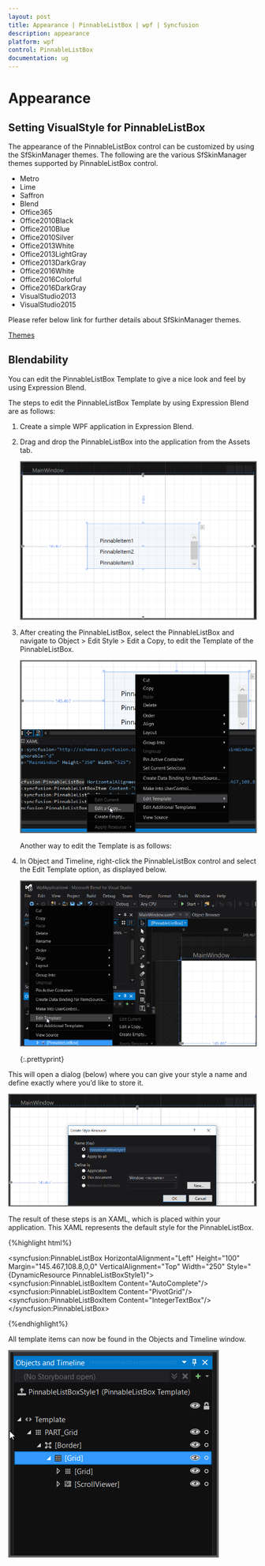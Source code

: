 ```yaml
---
layout: post
title: Appearance | PinnableListBox | wpf | Syncfusion
description: appearance      
platform: wpf
control: PinnableListBox 
documentation: ug
---
```


# Appearance      

## Setting VisualStyle for PinnableListBox

The appearance of the PinnableListBox control can be customized by using the SfSkinManager themes. The following are the various SfSkinManager themes supported by PinnableListBox control.

* Metro
* Lime
* Saffron
* Blend
* Office365
* Office2010Black
* Office2010Blue
* Office2010Silver
* Office2013White
* Office2013LightGray
* Office2013DarkGray
* Office2016White
* Office2016Colorful
* Office2016DarkGray
* VisualStudio2013
* VisualStudio2015


 Please refer below link for further details about SfSkinManager themes.

 [Themes](/wpf/themes/getting-started "SfSkinManager Getting Started")

## Blendability


You can edit the PinnableListBox Template to give a nice look and feel by using Expression Blend.

The steps to edit the PinnableListBox Template by using Expression Blend are as follows:

1. Create a simple WPF application in Expression Blend.
2. Drag and drop the PinnableListBox into the application from the Assets tab.



   ![](Appearance_images/Appearance_img1.png)



3. After creating the PinnableListBox, select the PinnableListBox and navigate to Object > Edit Style > Edit a Copy, to edit the Template of the PinnableListBox.

   ![](Appearance_images/Appearance_img2.png)



   Another way to edit the Template is as follows:

4. In Object and Timeline, right-click the PinnableListBox control and select the Edit Template option, as displayed below. 

   ![](Appearance_images/Appearance_img3.png)

   {:.prettyprint}

This will open a dialog (below) where you can give your style a name and define exactly where you’d like to store it.

![](Appearance_images/Appearance_img4.png)



The result of these steps is an XAML, which is placed within your application. This XAML represents the default style for the PinnableListBox.


{%highlight html%}

<Grid>

<syncfusion:PinnableListBox HorizontalAlignment="Left" Height="100" Margin="145.467,108.8,0,0" 
    VerticalAlignment="Top" Width="250" Style="{DynamicResource PinnableListBoxStyle1}">
            <syncfusion:PinnableListBoxItem Content="AutoComplete"/>
            <syncfusion:PinnableListBoxItem Content="PivotGrid"/>
            <syncfusion:PinnableListBoxItem Content="IntegerTextBox"/>
</syncfusion:PinnableListBox>

</Grid>

{%endhighlight%}

All template items can now be found in the Objects and Timeline window.

![](Appearance_images/Appearance_img5.png)








